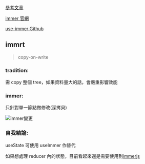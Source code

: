 [參考文章](https://blog.csdn.net/GetIdea/article/details/103770851)

[immer 官網](https://immerjs.github.io/immer/)

[use-immer Github](https://github.com/immerjs/use-immer)

## immrt

> copy-on-write

### tradition:

需 copy 整個 tree，如果資料量大的話，會嚴重影響效能

### immer:

只針對單一節點做修改(深拷貝)

![immer變更](https://imgconvert.csdnimg.cn/aHR0cHM6Ly91c2VyLWdvbGQtY2RuLnhpdHUuaW8vMjAxOS8xMC8yMC8xNmRlN2ExNTRjOGIzMGI4?x-oss-process=image/format,png)

### 自我結論:

useState 可使用 useImmer 作替代

如果想處理 reducer 內的狀態，目前看起來還是需要使用到[immerjs](https://immerjs.github.io/immer/)
